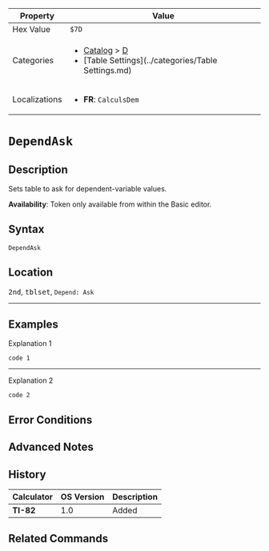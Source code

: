 | Property      | Value |
|---------------|-------|
| Hex Value     | `$7D`|
| Categories    | <ul><li>[Catalog](../categories/Catalog.md) > [D](../categories/Catalog.md#D)</li><li>[Table Settings](../categories/Table Settings.md)</li></ul> |
| Localizations | <ul><li><b>FR</b>: `CalculsDem`</li></ul> |

# `DependAsk`

## Description
Sets table to ask for dependent-variable values.


<b>Availability</b>: Token only available from within the Basic editor.

## Syntax
`DependAsk`

## Location
<kbd>2nd</kbd>, <kbd>tblset</kbd>, `Depend: Ask`
<hr>

## Examples

Explanation 1
```ti-basic
code 1
```
---
Explanation 2
```ti-basic
code 2
```

## Error Conditions


## Advanced Notes


## History
| Calculator | OS Version | Description |
|------------|------------|-------------|
| <b>TI-82</b> | 1.0 | Added

## Related Commands

    